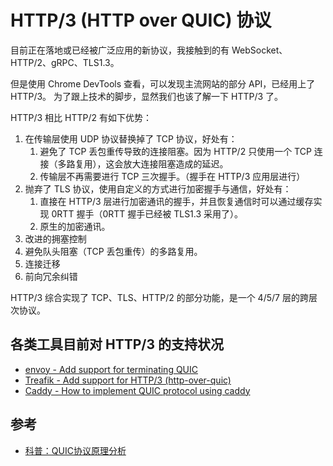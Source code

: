 # HTTP/3 (HTTP over QUIC) 协议

目前正在落地或已经被广泛应用的新协议，我接触到的有 WebSocket、HTTP/2、gRPC、TLS1.3。

但是使用 Chrome DevTools 查看，可以发现主流网站的部分 API，已经用上了 HTTP/3。
为了跟上技术的脚步，显然我们也该了解一下 HTTP/3 了。

HTTP/3 相比 HTTP/2 有如下优势：

1. 在传输层使用 UDP 协议替换掉了 TCP 协议，好处有：
   1. 避免了 TCP 丢包重传导致的连接阻塞。因为 HTTP/2 只使用一个 TCP 连接（多路复用），这会放大连接阻塞造成的延迟。
   2. 传输层不再需要进行 TCP 三次握手。（握手在 HTTP/3 应用层进行）
2. 抛弃了 TLS 协议，使用自定义的方式进行加密握手与通信，好处有：
   1. 直接在 HTTP/3 层进行加密通讯的握手，并且恢复通信时可以通过缓存实现 0RTT 握手（0RTT 握手已经被 TLS1.3 采用了）。
   2. 原生的加密通讯。
1. 改进的拥塞控制
2. 避免队头阻塞（TCP 丢包重传）的多路复用。
3. 连接迁移
4. 前向冗余纠错

HTTP/3 综合实现了 TCP、TLS、HTTP/2 的部分功能，是一个 4/5/7 层的跨层次协议。


## 各类工具目前对 HTTP/3 的支持状况

- [envoy - Add support for terminating QUIC](https://github.com/envoyproxy/envoy/issues/2557)
- [Treafik - Add support for HTTP/3 (http-over-quic) ](https://github.com/traefik/traefik/issues/5514)
- [Caddy - How to implement QUIC protocol using caddy](https://github.com/caddyserver/caddy/issues/3461)


## 参考

- [科普：QUIC协议原理分析](https://zhuanlan.zhihu.com/p/32553477)


